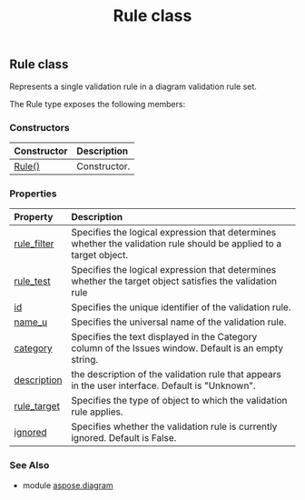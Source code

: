 ﻿---
title: Rule class
second_title: Aspose.Diagram for Python via .NET API References
description: 
type: docs
weight: 1900
url: /python-net/aspose.diagram/rule/
is_root: false
---

## Rule class

Represents a single validation rule in a diagram validation rule set.



The Rule type exposes the following members:

### Constructors
| Constructor | Description |
| :- | :- |
| [Rule()](/diagram/python-net/aspose.diagram/rule/__init__/#) | Constructor. |


### Properties
| Property | Description |
| :- | :- |
| [rule_filter](/diagram/python-net/aspose.diagram/rule/rule_filter) | Specifies the logical expression that determines whether the validation rule should be applied to a target object. |
| [rule_test](/diagram/python-net/aspose.diagram/rule/rule_test) | Specifies the logical expression that determines whether the target object satisfies the validation rule |
| [id](/diagram/python-net/aspose.diagram/rule/id) | Specifies the unique identifier of the validation rule. |
| [name_u](/diagram/python-net/aspose.diagram/rule/name_u) | Specifies the universal name of the validation rule. |
| [category](/diagram/python-net/aspose.diagram/rule/category) | Specifies the text displayed in the Category column of the Issues window. Default is an empty string. |
| [description](/diagram/python-net/aspose.diagram/rule/description) | the description of the validation rule that appears in the user interface. Default is "Unknown". |
| [rule_target](/diagram/python-net/aspose.diagram/rule/rule_target) | Specifies the type of object to which the validation rule applies. |
| [ignored](/diagram/python-net/aspose.diagram/rule/ignored) | Specifies whether the validation rule is currently ignored. Default is False. |


### See Also

* module [aspose.diagram](../)

